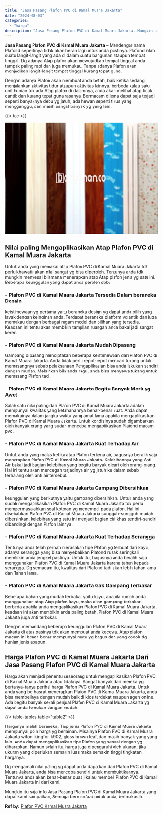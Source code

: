 ```yaml
---
title: "Jasa Pasang Plafon PVC di Kamal Muara Jakarta"
date: "2024-08-03"
categories: 
  - "harga"
description: "Jasa Pasang Plafon PVC di Kamal Muara Jakarta. Mungkin itu saja info Jasa Pasang Plafon PVC di Kamal Muara Jakarta yang dapat kami sampaikan, Semoga bermanfa..."
---
```


**Jasa Pasang Plafon PVC di Kamal Muara Jakarta** – Mendengar nama Plafond sepertinya tidak akan heran lagi untuk anda pastinya. Plafond ialah suatu langit-langit yang ada di dalam suatu bangunan ataupun tempat tinggal. Dg adanya Atap plafon akan mewujudkan tempat tinggal anda tampak paling rapi dan juga memukau. Tanpa adanya Plafon akan menjadikan langit-langit tempat tinggal kurang tepat guna.

Dengan adanya Plafon akan membuat anda betah, baik ketika sedang menjalankan aktivitas tidur ataupun aktivitas lainnya. berbeda kalau satu unit hunian tdk ada Atap plafon di dalamnya, anda akan melihat atap tidak cantik dan kurang tepat guna rasanya. Bermacam dilema dapat saja terjadi seperti banyaknya debu yg jatuh, ada hewan seperti tikus yang mengganggu, dan masih sangat banyak yg yang lain.

{{< toc >}}

![Jasa Pasang Plafon PVC di Kamal Muara Jakarta](/images/flafond-pvc-murah20.png)

## Nilai paling Mengaplikasikan Atap Plafon PVC di Kamal Muara Jakarta

Untuk anda yang memakai atap Plafon PVC di Kamal Muara Jakarta tdk perlu khawatir akan nilai sangat yg bisa diperoleh. Tentunya anda tdk mungkin menyesal bilamana menerapkan atap Atap plafon jenis yg satu ini. Beberapa keunggulan yang dapat anda peroleh sbb:

### \- Plafon PVC di Kamal Muara Jakarta Tersedia Dalam beraneka Desain

keistimewaan yg pertama yaitu beraneka design yg dapat anda pilih yang layak dengan keinginan anda. Terdapat beraneka platform yg antik dan juga memukau dengan berbagai ragam model dan pilihan yang tersedia. Keadaan ini tentu akan membikin tampilan ruangan anda bakal jadi sangat keren.

### \- Plafon PVC di Kamal Muara Jakarta Mudah Dipasang

Gampang dipasang menciptakan beberapa keistimewaan dari Plafon PVC di Kamal Muara Jakarta. Anda tidak perlu repot-repot mencari tukang untuk memasangnya sebab pelaksanaan Pengaplikasian bisa anda lakukan sendiri dengan mudah. Melainkan bila anda ragu, anda bisa menyewa tukang untuk memasang Plafon tadi.

### \- Plafon PVC di Kamal Muara Jakarta Begitu Banyak Merk yg Awet

Salah satu nilai paling dari Plafon PVC di Kamal Muara Jakarta adalah mempunyai kwalitas yang ketahanannya benar-benar kuat. Anda dapat memakainya dalam jangka waktu yang amat lama apabila mengaplikasikan Plafon PVC di Kamal Muara Jakarta. Untuk kondisinya sudah digambarkan oleh banyak orang yang sudah mencoba mengaplikasikan Plafond macam pvc.

### \- Plafon PVC di Kamal Muara Jakarta Kuat Terhadap Air

Untuk anda yang malas ketika atap Plafon terkena air, bagusnya beralih saja menerapkan Plafon PVC di Kamal Muara Jakarta. Kelebihannya yang Anti Air bakal jadi bagian kelebihan yang begitu banyak dicari oleh orang-orang. Hal ini tentu akan mencegah terjadinya air yg jatuh ke dalam sebab terhalang oleh anti air tersebut.

### \- Plafon PVC di Kamal Muara Jakarta Gampang Dibersihkan

keunggulan yang berikutnya yaitu gampang dibersihkan. Untuk anda yang sudah mengaplikasikan Plafon PVC di Kamal Muara Jakarta tdk perlu mempermasalahkan soal kotoran yg menempel pada plafon. Hal ini disebabkan Plafon PVC di Kamal Muara Jakarta sungguh-sungguh mudah dibersihkan. kelebihan yang satu ini menjadi bagian ciri khas sendiri-sendiri dibandingi dengan Plafon lainnya.

### \- Plafon PVC di Kamal Muara Jakarta Kuat Terhadap Serangga

Tentunya anda telah pernah merasakan tipe Plafon yg terbuat dari kayu, adanya serangga yang bisa menyebabkan Plafond rusak seringkali membikin anda jengkel pastinya. Untuk itu, bagusnya anda beralih saja menggunakan Plafon PVC di Kamal Muara Jakarta karena tahan kepada serangga. Dg semacam itu, kwalitas dari Plafond tadi akan lebih tahan lama dan Tahan lama.

### \- Plafon PVC di Kamal Muara Jakarta Gak Gampang Terbakar

Beberapa bahan yang mudah terbakar yaitu kayu, apabila rumah anda menggunakan atap Atap plafon kayu, maka akan gampang terbakar. berbeda apabila anda mengaplikasikan Plafon PVC di Kamal Muara Jakarta, keadaan ini akan membikin anda paling betah. Plafon PVC di Kamal Muara Jakarta juga anti terbakar.

Dengan memandang beberapa keunggulan Plafon PVC di Kamal Muara Jakarta di atas pasinya tdk akan membuat anda kecewa. Atap plafon macam ini benar-benar mempunyai mutu yg bagus dan yang cocok dg hunian jenis apapun.

## Harga Plafon PVC di Kamal Muara Jakarta Dari Jasa Pasang Plafon PVC di Kamal Muara Jakarta

Harga akan menjadi penentu seseorang untuk mengaplikasikan Plafon PVC di Kamal Muara Jakarta atau tidaknya. Sangat banyak dari mereka yg bertanya-tanya perihal harga Plafon PVC di Kamal Muara Jakarta. Untuk anda yang berhasrat menerapkan Plafon PVC di Kamal Muara Jakarta, anda bisa membelinya dengan mudah baik di kios terdekat maupun agen online. Ada begitu banyak sekali penjual Plafon PVC di Kamal Muara Jakarta yg dapat anda temukan dengan mudah.

{{< table-tables table="table2" >}}

Harganya malah beraneka, Tiap jenis Plafon PVC di Kamal Muara Jakarta mempunyai poin harga yg berlainan. Misalnya Plafon PVC di Kamal Muara Jakarta wifon, kingfon k902, gloss brown leaf, dan masih banyak yang yang lain. Anda dapat mengaplikasikan tipe Plafon yang sesuai dengan yg diharapkan. Namun selain itu, harga juga dipengaruhi oleh ukuran, jika ukuran yang diperlukan semakin luas maka semakin tinggi tingkatan harganya.

Dg mengamati nilai paling yg dapat anda dapatkan dari Plafon PVC di Kamal Muara Jakarta, anda bisa mencoba sendiri untuk membuktikannya. Tentunya anda akan benar-benar puas jikalau membeli Plafon PVC di Kamal Muara Jakarta ini dari kami.

Mungkin itu saja info Jasa Pasang Plafon PVC di Kamal Muara Jakarta yang dapat kami sampaikan, Semoga bermanfaat untuk anda, terimakasih.

**Ref by:** [Plafon PVC Kamal Muara Jakarta](https://id.wikipedia.org/wiki/Plafon)

